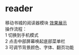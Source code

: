 # reader
移动书城的阅读器模块
[效果展示](http://htmlpreview.github.io/?https://github.com/sdc2016/reader/blob/master/reader/index.html)</br>
操作流程：</br>
1 切换到手机模式</br>
2 点击中部屏幕唤起底部菜单栏</br>
3 可调节背景颜色、字体、翻页功能</br>
